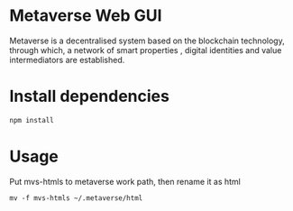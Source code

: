 # Metaverse Web GUI

Metaverse is a decentralised system based on the blockchain technology, 
through which, a network of smart properties , digital identities and value intermediators are established.

# Install dependencies
```bash
npm install
```

# Usage
Put mvs-htmls to metaverse work path, then rename it as html
```
mv -f mvs-htmls ~/.metaverse/html
```
